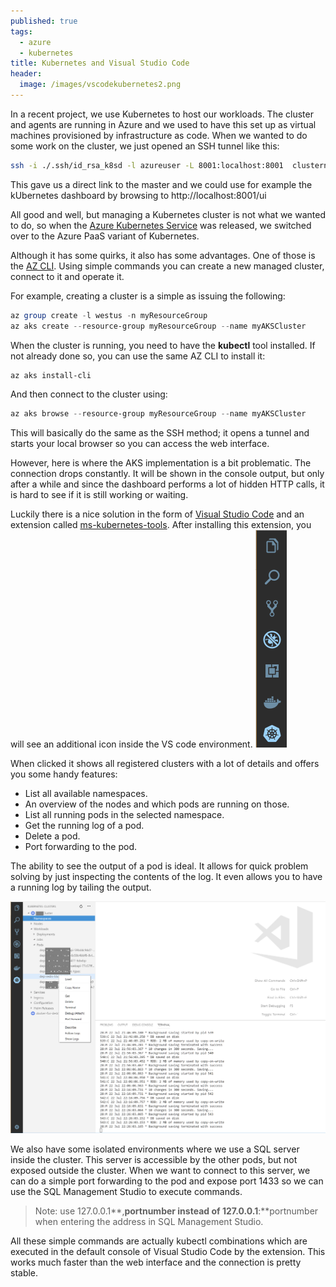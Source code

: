 ```yaml
---
published: true
tags:
  - azure
  - kubernetes
title: Kubernetes and Visual Studio Code
header:
  image: /images/vscodekubernetes2.png
---
```

In a recent project, we use Kubernetes to host our workloads. The cluster and agents are running in Azure and we used to have this set up as virtual machines provisioned by infrastructure as code. When we wanted to do some work on the cluster, we just opened an SSH tunnel like this:

```bash
ssh -i ./.ssh/id_rsa_k8sd -l azureuser -L 8001:localhost:8001  clustername.westeurope.cloudapp.azure.com
```

This gave us a direct link to the master and we could use for example the kUbernetes dashboard by browsing to http://localhost:8001/ui

All good and well, but managing a Kubernetes cluster is not what we wanted to do, so when the [Azure Kubernetes Service](https://azure.microsoft.com/en-us/services/kubernetes-service/) was released, we switched over to the Azure PaaS variant of Kubernetes. 

Although it has some quirks, it also has some advantages. One of those is the [AZ CLI](https://docs.microsoft.com/en-us/cli/azure/install-azure-cli?view=azure-cli-latest). Using simple commands you can create a new managed cluster, connect to it and operate it.

For example, creating a cluster is a simple as issuing the following:

```powershell
az group create -l westus -n myResourceGroup
az aks create --resource-group myResourceGroup --name myAKSCluster
```

When the cluster is running, you need to have the **kubectl** tool installed. If not already done so, you can use the same AZ CLI to install it:

```powershell
az aks install-cli
```

And then connect to the cluster using:

```powershell
az aks browse --resource-group myResourceGroup --name myAKSCluster 
```

This will basically do the same as the SSH method; it opens a tunnel and starts your local browser so you can access the web interface. 

However, here is where the AKS implementation is a bit problematic. The connection drops constantly. It will be shown in the console output, but only after a while and since the dashboard performs a lot of hidden HTTP calls, it is hard to see if it is still working or waiting.

Luckily there is a nice solution in the form of [Visual Studio Code](https://code.visualstudio.com/) and an extension called [ms-kubernetes-tools](https://marketplace.visualstudio.com/items?itemName=ms-kubernetes-tools.vscode-kubernetes-tools). After installing this extension, you will see an additional icon inside the VS code environment. 
![vscodekubernetes.png](/images/vscodekubernetes.png)

When clicked it shows all registered clusters with a lot of details and offers you some handy features:

- List all available namespaces.
- An overview of the nodes and which pods are running on those.
- List all running pods in the selected namespace.
- Get the running log of a pod.
- Delete a pod.
- Port forwarding to the pod.

The ability to see the output of a pod is ideal. It allows for quick problem solving by just inspecting the contents of the log. It even allows you to have a running log by tailing the output.

![vscodekubernetes2.png](/images/vscodekubernetes2.png)

We also have some isolated environments where we use a SQL server inside the cluster. This server is accessible by the other pods, but not exposed outside the cluster. When we want to connect to this server, we can do a simple port forwarding to the pod and expose port 1433 so we can use the SQL Management Studio to execute commands. 

> Note: use 127.0.0.1**,**portnumber instead of 127.0.0.1**:**portnumber when entering the address in SQL Management Studio.

All these simple commands are actually kubectl combinations which are executed in the default console of Visual Studio Code by the extension. This works much faster than the web interface and the connection is pretty stable.
